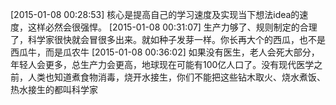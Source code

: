 [2015-01-08 00:28:53] 核心是提高自己的学习速度及实现当下想法idea的速度，这样必然会很强悍。
[2015-01-08 00:31:07] 生产力够了、规则制定的合理了，科学家很快就会冒很多出来。就如种子发芽一样。你长再大个的西瓜，也不是西瓜牛，而是瓜农牛
[2015-01-08 00:36:02] 如果没有医生，老人会死大部分，年轻人会更多，总生产力会更高，地球现在可能有100亿人口了。没有现代医学之前，人类也知道煮食物消毒，烧开水接生，你们不能把这些钻木取火、烧水煮饭、热水接生的都叫科学家